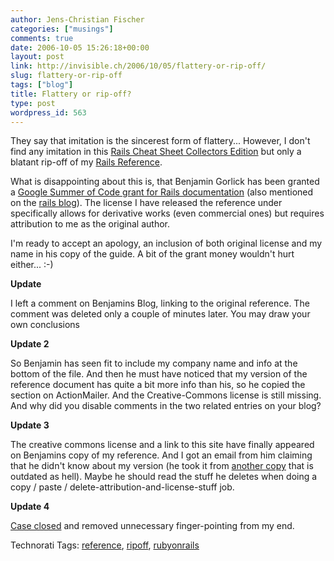 ```yaml
---
author: Jens-Christian Fischer
categories: ["musings"]
comments: true
date: 2006-10-05 15:26:18+00:00
layout: post
link: http://invisible.ch/2006/10/05/flattery-or-rip-off/
slug: flattery-or-rip-off
tags: ["blog"]
title: Flattery or rip-off?
type: post
wordpress_id: 563
---
```


They say that imitation is the sincerest form of flattery... However, I don't find any imitation in this [Rails Cheat Sheet Collectors Edition][1] but only a blatant rip-off of my [Rails Reference][2]. 

What is disappointing about this is, that Benjamin Gorlick has been granted a [Google Summer of Code grant for Rails documentation][3] (also mentioned on the [rails blog][4]). The license I have released the reference under specifically allows for derivative works (even commercial ones) but requires attribution to me as the original author. 

I'm ready to accept an apology, an inclusion of both original license and my name in his copy of the guide. A bit of the grant money wouldn't hurt either... :-)

**Update**

I left a comment on Benjamins Blog, linking to the original reference. The comment was deleted only a couple of minutes later. You may draw your own conclusions

**Update 2**

So Benjamin has seen fit to include my company name and info at the bottom of the file. And then he must have noticed that my version of the reference document has quite a bit more info than his, so he copied the section on ActionMailer. And the Creative-Commons license is still missing. And why did you disable comments in the two related entries on your blog?

**Update 3**

The creative commons license and a link to this site have finally appeared on Benjamins copy of my reference. And I got an email from him claiming that he didn't know about my version (he took it from [another copy][5] that is outdated as hell). Maybe he should read the stuff he deletes when doing a copy / paste / delete-attribution-and-license-stuff job. 

**Update 4**

[Case closed][6] and removed unnecessary finger-pointing from my end.

[1]: http://www.rubyonrailsblog.com/articles/2006/10/04/ruby-on-rails-cheat-sheet-collectors-edition
[2]: /2006/05/01/ruby-on-rails-reference/
[3]: http://mikepence.wordpress.com/2006/05/24/benjamin-gorlicks-ruby-documentation-project-wins-google-summer-of-code-grant/
[4]: http://weblog.rubyonrails.org/2006/6/2/collaborative-rails-api-documentation
[5]: http://blog.nanorails.com/pages/rails_1.1_cheat_sheet
[6]: http://www.rubyonrailsblog.com/articles/2006/10/05/blogging-and-creative-commons




Technorati Tags: [reference](http://www.technorati.com/tag/reference), [ripoff](http://www.technorati.com/tag/ripoff), [rubyonrails](http://www.technorati.com/tag/rubyonrails)
